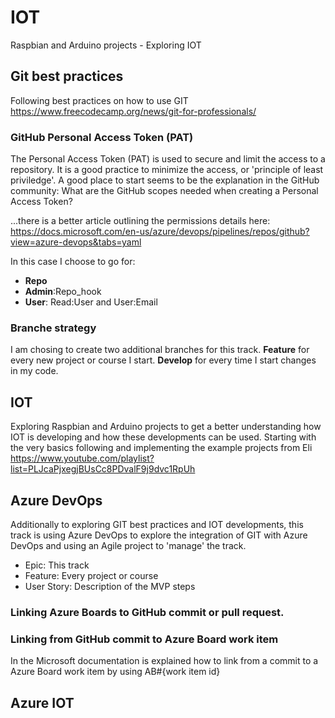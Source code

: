 # IOT
Raspbian and Arduino projects - Exploring IOT

## Git best practices
Following best practices on how to use GIT https://www.freecodecamp.org/news/git-for-professionals/

### GitHub Personal Access Token (PAT)
The Personal Access Token (PAT) is used to secure and limit the access to a repository. It is a good practice to minimize the access, or 'principle of least priviledge'.
A good place to start seems to be the explanation in the GitHub community: What are the GitHub scopes needed when creating a Personal Access Token?

...there is a better article outlining the permissions details here: https://docs.microsoft.com/en-us/azure/devops/pipelines/repos/github?view=azure-devops&tabs=yaml

In this case I choose to go for:

- **Repo**
- **Admin**:Repo_hook
- **User**: Read:User and User:Email

### Branche strategy
I am chosing to create two additional branches for this track. **Feature** for every new project or course I start. **Develop** for every time I start changes in my code.

## IOT
Exploring Raspbian and Arduino projects to get a better understanding how IOT is developing and how these developments can be used. Starting with the very basics following and implementing the example projects from Eli https://www.youtube.com/playlist?list=PLJcaPjxegjBUsCc8PDvalF9j9dvc1RpUh

## Azure DevOps
Additionally to exploring GIT best practices and IOT developments, this track is using Azure DevOps to explore the integration of GIT with Azure DevOps and using an Agile project to 'manage' the track.
- Epic: This track
- Feature: Every project or course
- User Story: Description of the MVP steps

### Linking Azure Boards to GitHub commit or pull request.

### Linking from GitHub commit to Azure Board work item
In the Microsoft documentation is explained how to link from a commit to a Azure Board work item by using AB#{work item id}

## Azure IOT
